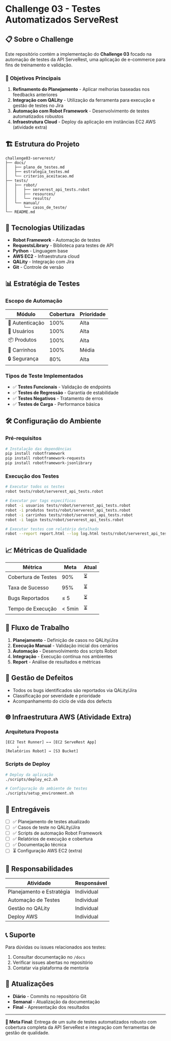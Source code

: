 # Challenge 03 - Testes Automatizados ServeRest

## 📋 Sobre o Challenge

Este repositório contém a implementação do **Challenge 03** focado na automação de testes da API ServeRest, uma aplicação de e-commerce para fins de treinamento e validação.

### 🎯 Objetivos Principais

1. **Refinamento do Planejamento** - Aplicar melhorias baseadas nos feedbacks anteriores
2. **Integração com QALity** - Utilização da ferramenta para execução e gestão de testes no Jira
3. **Automação com Robot Framework** - Desenvolvimento de testes automatizados robustos
4. **Infraestrutura Cloud** - Deploy da aplicação em instâncias EC2 AWS (atividade extra)

## 🏗️ Estrutura do Projeto

```
challenge03-serverest/
├── docs/
│   ├── plano_de_testes.md
│   ├── estrategia_testes.md
│   └── criterios_aceitacao.md
├── tests/
│   ├── robot/
│   │   ├── serverest_api_tests.robot
│   │   ├── resources/
│   │   └── results/
│   └── manual/
│       └── casos_de_teste/
└── README.md
```

## 🚀 Tecnologias Utilizadas

- **Robot Framework** - Automação de testes
- **RequestsLibrary** - Biblioteca para testes de API
- **Python** - Linguagem base
- **AWS EC2** - Infraestrutura cloud
- **QALity** - Integração com Jira
- **Git** - Controle de versão

## 📊 Estratégia de Testes

### Escopo de Automação

| Módulo | Cobertura | Prioridade |
|--------|-----------|------------|
| 🔐 Autenticação | 100% | Alta |
| 👥 Usuários | 100% | Alta |
| 📦 Produtos | 100% | Alta |
| 🛒 Carrinhos | 100% | Média |
| 🔒 Segurança | 80% | Alta |

### Tipos de Teste Implementados

- ✅ **Testes Funcionais** - Validação de endpoints
- ✅ **Testes de Regressão** - Garantia de estabilidade
- ✅ **Testes Negativos** - Tratamento de erros
- ✅ **Testes de Carga** - Performance básica

## 🛠️ Configuração do Ambiente

### Pré-requisitos

```bash
# Instalação das dependências
pip install robotframework
pip install robotframework-requests
pip install robotframework-jsonlibrary
```

### Execução dos Testes

```bash
# Executar todos os testes
robot tests/robot/serverest_api_tests.robot

# Executar por tags específicas
robot -i usuarios tests/robot/serverest_api_tests.robot
robot -i produtos tests/robot/serverest_api_tests.robot
robot -i carrinhos tests/robot/serverest_api_tests.robot
robot -i login tests/robot/serverest_api_tests.robot

# Executar testes com relatório detalhado
robot --report report.html --log log.html tests/robot/serverest_api_tests.robot
```

## 📈 Métricas de Qualidade

| Métrica | Meta | Atual |
|---------|------|-------|
| Cobertura de Testes | 90% | ⏳ |
| Taxa de Sucesso | 95% | ⏳ |
| Bugs Reportados | ≤ 5 | ⏳ |
| Tempo de Execução | < 5min | ⏳ |

## 🔄 Fluxo de Trabalho

1. **Planejamento** - Definição de casos no QALity/Jira
2. **Execução Manual** - Validação inicial dos cenários
3. **Automação** - Desenvolvimento dos scripts Robot
4. **Integração** - Execução contínua nos ambientes
5. **Report** - Análise de resultados e métricas

## 🐛 Gestão de Defeitos

- Todos os bugs identificados são reportados via QALity/Jira
- Classificação por severidade e prioridade
- Acompanhamento do ciclo de vida dos defects

## 🌐 Infraestrutura AWS (Atividade Extra)

### Arquitetura Proposta

```
[EC2 Test Runner] ←→ [EC2 ServeRest App]
     ↓
[Relatórios Robot] → [S3 Bucket]
```

### Scripts de Deploy

```bash
# Deploy da aplicação
./scripts/deploy_ec2.sh

# Configuração do ambiente de testes
./scripts/setup_environment.sh
```

## 📝 Entregáveis

- [ ] ✅ Planejamento de testes atualizado
- [ ] ✅ Casos de teste no QALity/Jira
- [ ] ✅ Scripts de automação Robot Framework
- [ ] ✅ Relatórios de execução e cobertura
- [ ] ✅ Documentação técnica
- [ ] ⏳ Configuração AWS EC2 (extra)

## 👥 Responsabilidades

| Atividade | Responsável |
|-----------|-------------|
| Planejamento e Estratégia | Individual |
| Automação de Testes | Individual |
| Gestão no QALity | Individual |
| Deploy AWS | Individual |

## 📞 Suporte

Para dúvidas ou issues relacionados aos testes:

1. Consultar documentação no `/docs`
2. Verificar issues abertas no repositório
3. Contatar via plataforma de mentoria

## 🔄 Atualizações

- **Diário** - Commits no repositório Git
- **Semanal** - Atualização da documentação
- **Final** - Apresentação dos resultados

---

**🎯 Meta Final**: Entrega de um suite de testes automatizados robusto com cobertura completa da API ServeRest e integração com ferramentas de gestão de qualidade.
